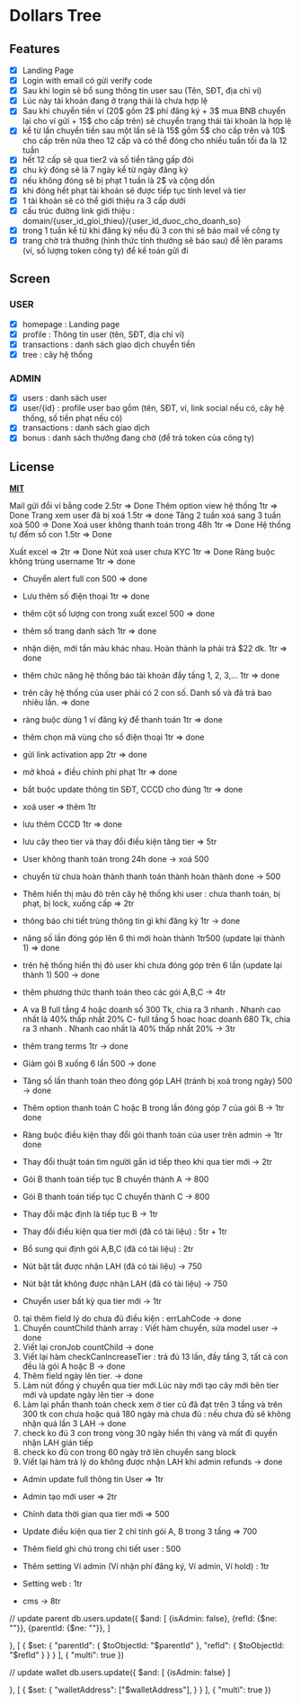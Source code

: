 # Dollars Tree

## Features

- [x] Landing Page
- [x] Login with email có gửi verify code
- [x] Sau khi login sẽ bổ sung thông tin user sau (Tên, SĐT, địa chỉ ví)
- [x] Lúc này tài khoản đang ở trạng thái là chưa hợp lệ
- [x] Sau khi chuyển tiền ví (20$ gồm 2$ phí đăng ký + 3$ mua BNB chuyển lại cho ví gửi + 15$ cho cấp trên) sẽ chuyển trạng thái tài khoản là hợp lệ
- [x] kể từ lần chuyển tiền sau một lần sẽ là 15$ gồm 5$ cho cấp trên và 10$ cho cấp trên nữa theo 12 cấp và có thể đóng cho nhiều tuần tối đa là 12 tuần
- [x] hết 12 cấp sẽ qua tier2 và số tiền tăng gấp đôi
- [x] chu kỳ đóng sẽ là 7 ngày kể từ ngày đăng ký
- [x] nếu không đóng sẽ bị phạt 1 tuần là 2$ và cộng dồn
- [x] khi đóng hết phạt tài khoản sẽ được tiếp tục tính level và tier
- [x] 1 tài khoản sẽ có thể giới thiệu ra 3 cấp dưới
- [x] cấu trúc đường link giới thiệu : domain/{user_id_gioi_thieu}/{user_id_duoc_cho_doanh_so}
- [x] trong 1 tuần kể từ khi đăng ký nếu đủ 3 con thì sẽ báo mail về công ty
- [x] trang chờ trả thưởng (hình thức tính thưởng sẽ báo sau) để lên params (ví, số lượng token công ty) để kế toán gửi đi

## Screen

### USER

- [x] homepage : Landing page
- [x] profile : Thông tin user (tên, SĐT, địa chỉ ví)
- [x] transactions : danh sách giao dịch chuyển tiền
- [x] tree : cây hệ thống

### ADMIN

- [x] users : danh sách user
- [x] user/{id} : profile user bao gồm (tên, SĐT, ví, link social nếu có, cây hệ thống, số tiền phạt nếu có)
- [x] transactions : danh sách giao dịch
- [x] bonus : danh sách thưởng đang chờ (để trả token của công ty)

## License

**[MIT](./LICENSE)**

Mail gửi đổi ví bằng code 2.5tr => Done
Thêm option view hệ thống 1tr => Done
Trang xem user đã bị xoá 1.5tr => done
Tăng 2 tuần xoá sang 3 tuần xoá 500 => Done
Xoá user không thanh toán trong 48h 1tr => Done
Hệ thống tự đếm số con 1.5tr => Done

Xuất excel => 2tr => Done
Nút xoá user chưa KYC 1tr => Done
Ràng buộc không trùng username 1tr => done

- Chuyển alert full con 500 => done
- Lưu thêm số điện thoại 1tr => done
- thêm cột số lượng con trong xuất excel 500 => done
- thêm số trang danh sách 1tr => done
- nhận diện, mới tần màu khác nhau. Hoàn thành la phải trả $22 dk. 1tr => done
- thêm chức năng hệ thống báo tài khoản đầy tầng 1, 2, 3,... 1tr => done
- trên cây hệ thống của user phải có 2 con số. Danh số và đã trả bao nhiêu lần. => done

- ràng buộc dùng 1 ví đăng ký để thanh toán 1tr => done
- thêm chọn mã vùng cho số điện thoại 1tr => done
- gửi link activation app 2tr => done

- mở khoá + điều chỉnh phí phạt 1tr => done

- bắt buộc update thông tin SĐT, CCCD cho đúng 1tr => done
- xoá user => thêm 1tr
- lưu thêm CCCD 1tr => done
- lưu cây theo tier và thay đổi điều kiện tăng tier => 5tr

- User không thanh toán trong 24h done -> xoá 500
- chuyển từ chưa hoàn thành thanh toán thành hoàn thành done -> 500
- Thêm hiển thị màu đỏ trên cây hệ thống khi user : chưa thanh toán, bị phạt, bị lock, xuống cấp => 2tr

- thông báo chi tiết trùng thông tin gì khi đăng ký 1tr -> done
- nâng số lần đóng góp lên 6 thì mới hoàn thành 1tr500 (update lại thành 1) => done
- trên hệ thống hiển thị đỏ user khi chưa đóng góp trên 6 lần (update lại thành 1) 500 -> done
- thêm phương thức thanh toán theo các gói A,B,C -> 4tr
- A va B full tầng 4 hoặc doanh số 300 Tk, chia ra 3 nhanh . Nhanh cao nhất là 40% thấp nhất 20%
  C- full tầng 5 hoac hoac doanh 680 Tk, chia ra 3 nhanh . Nhanh cao nhất là 40% thấp nhất 20% -> 3tr
- thêm trang terms 1tr -> done

- Giảm gói B xuống 6 lần 500 -> done
- Tăng số lần thanh toán theo đóng góp LAH (tránh bị xoá trong ngày) 500 -> done
- Thêm option thanh toán C hoặc B trong lần đóng góp 7 của gói B -> 1tr done
- Ràng buộc điều kiện thay đổi gói thanh toán của user trên admin -> 1tr done

- Thay đổi thuật toán tìm người gắn id tiếp theo khi qua tier mới -> 2tr

- Gói B thanh toán tiếp tục B chuyển thành A -> 800
- Gói B thanh toán tiếp tục C chuyển thành C -> 800
- Thay đổi mặc định là tiếp tục B -> 1tr

- Thay đổi điều kiện qua tier mới (đã có tài liệu) : 5tr + 1tr
- Bổ sung qui định gói A,B,C (đã có tài liệu) : 2tr
- Nút bật tắt được nhận LAH (đã có tài liệu) -> 750
- Nút bật tắt không được nhận LAH (đã có tài liệu) -> 750
- Chuyển user bất kỳ qua tier mới -> 1tr

0. tại thêm field lý do chưa đủ điều kiện : errLahCode -> done
1. Chuyển countChild thành array : Viết hàm chuyển, sửa model user -> done
2. Viết lại cronJob countChild -> done
3. Viết lại hàm checkCanIncreaseTier : trả đủ 13 lần, đầy tầng 3, tất cả con đều là gói A hoặc B -> done
4. Thêm field ngày lên tier. -> done
5. Làm nút đồng ý chuyển qua tier mới.Lúc này mới tạo cây mới bên tier mới và update ngày lên tier -> done
6. Làm lại phần thanh toán check xem ở tier cũ đã đạt trên 3 tầng và trên 300 tk con chưa hoặc quá 180 ngày mà chưa đủ : nếu chưa đủ sẽ không nhận quá lần 3 LAH -> done
7. check ko đủ 3 con trong vòng 30 ngày hiển thị vàng và mất đi quyền nhận LAH gián tiếp
8. check ko đủ con trong 60 ngày trở lên chuyển sang block
9. Viết lại hàm trả lý do không được nhận LAH khi admin refunds -> done

- Admin update full thông tin User => 1tr
- Admin tạo mới user => 2tr
- Chỉnh data thời gian qua tier mới => 500
- Update điều kiện qua tier 2 chỉ tính gói A, B trong 3 tầng => 700

- Thêm field ghi chú trong chi tiết user : 500
- Thêm setting Ví admin (Ví nhận phí đăng ký, Ví admin, Ví hold) : 1tr
- Setting web : 1tr

- cms -> 8tr

// update parent
db.users.update({
$and: [
    {isAdmin: false},
    {refId: {$ne: ""}},
{parentId: {$ne: ""}},
]

},
[
{
$set: {
"parentId": {
$toObjectId: "$parentId"
},
"refId": {
$toObjectId: "$refId"
}
}
}
],
{
"multi": true
})

// update wallet
db.users.update({
$and: [
{isAdmin: false}
]

},
[
{
$set: {
"walletAddress": ["$walletAddress"],
}
}
],
{
"multi": true
})
